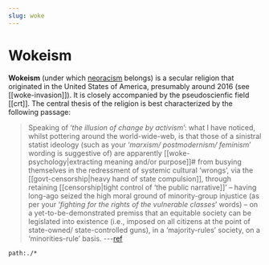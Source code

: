 ```yaml
---
slug: woke
---
```


# Wokeism

**Wokeism** (under which [neoracism](https://johnmcwhorter.substack.com/p/the-elect-neoracists-posing-as-antiracists) belongs) is a secular religion that originated in the United States of America, presumably around 2016 (see [[woke-invasion]]). It is closely accompanied by the pseudoscienfic field [[crt]]. The central thesis of the religion is best characterized by the following passage:

> Speaking of ‘*the illusion of change by activism*’: what I have noticed, whilst pottering around the world-wide-web, is that those of a sinistral statist ideology (such as your ‘*marxism/ postmodernism/ feminism*’ wording is suggestive of) are apparently [[woke-psychology|extracting meaning and/or purpose]]# from busying themselves in the redressment of systemic cultural ‘wrongs’, via the [[govt-censorship|heavy hand of state compulsion]], through retaining [[censorship|tight control of ‘the public narrative]]’ – having long-ago seized the high moral ground of minority-group injustice (as per your ‘*fighting for the rights of the vulnerable classes*’ words) – on a yet-to-be-demonstrated premiss that an equitable society can be legislated into existence (i.e., imposed on all citizens at the point of state-owned/ state-controlled guns), in a ‘majority-rules’ society, on a ‘minorities-rule’ basis.  ---[ref](http://www.actualfreedom.com.au/richard/listdcorrespondence/listd38.htm)

```query
path:./*
```

[internalize]: https://archive.md/rUiwZ#selection-187.47-205.10

